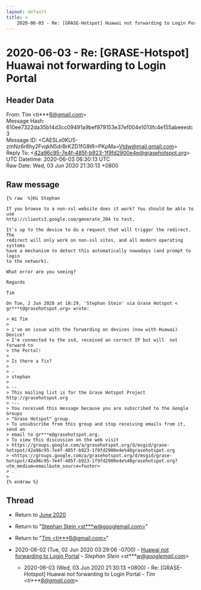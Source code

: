 ```yaml
---
layout: default
title: >
    2020-06-03 - Re: [GRASE-Hotspot] Huawai not forwarding to Login Portal
---
```


# 2020-06-03 - Re: [GRASE-Hotspot] Huawai not forwarding to Login Portal

## Header Data

From: Tim \<ti***8@gmail.com\><br>
Message Hash: 610ee7322da35b14d3cc09491a9bef979153e37ef004e1013fc4e155abeeedc3<br>
Message ID: \<CAESLx0KU5-zmNz6r8hy2FvqkN5drBrKZD1fG8tR=PKpMa=Vtdw@mail.gmail.com\><br>
Reply To: \<42a96c95-7e4f-485f-b923-1f9fd2900e4e@grasehotspot.org\><br>
UTC Datetime: 2020-06-03 06:30:13 UTC<br>
Raw Date: Wed, 03 Jun 2020 21:30:13 +0800<br>

## Raw message

```
{% raw  %}Hi Stephan

If you browse to a non-ssl website does it work? You should be able to use
http://clients3.google.com/generate_204 to test.

It's up to the device to do a request that will trigger the redirect. The
redirect will only work on non-ssl sites, and all modern operating systems
have a mechanism to detect this automatically nowadays (and prompt to login
to the network).

What error are you seeing?

Regards

Tim

On Tue, 2 Jun 2020 at 18:29, 'Stephan Stein' via Grase Hotspot <
gr***t@grasehotspot.org> wrote:

> Hi Tim
>
> i've an issue with the forwarding on devices (now with Huawai) Device!
> I'm connected to the ssd, received an correct IP but will  not forward to
> the Portal!
>
> Is there a fix?
>
> -
> stephan
>
> --
> This mailing list is for the Grase Hotspot Project http://grasehotspot.org
> ---
> You received this message because you are subscribed to the Google Groups
> "Grase Hotspot" group.
> To unsubscribe from this group and stop receiving emails from it, send an
> email to gr***e@grasehotspot.org.
> To view this discussion on the web visit
> https://groups.google.com/a/grasehotspot.org/d/msgid/grase-hotspot/42a96c95-7e4f-485f-b923-1f9fd2900e4e%40grasehotspot.org
> <https://groups.google.com/a/grasehotspot.org/d/msgid/grase-hotspot/42a96c95-7e4f-485f-b923-1f9fd2900e4e%40grasehotspot.org?utm_medium=email&utm_source=footer>
> .
>
{% endraw %}
```

## Thread

+ Return to [June 2020](/archive/2020/06)

+ Return to "[Stephan Stein <st***w<span>@</span>googlemail.com>](/authors/st___w_at_googlemail_com)"
+ Return to "[Tim <ti***8<span>@</span>gmail.com>](/authors/ti___8_at_gmail_com)"

+ 2020-06-02 (Tue, 02 Jun 2020 03:29:06 -0700) - [Huawai not forwarding to Login Portal](/archive/2020/06/377a4fcd00648079da891926f196ae832896e968da1f72355fc5942312de916a) - _Stephan Stein \<st***w@googlemail.com\>_
  + 2020-06-03 (Wed, 03 Jun 2020 21:30:13 +0800) - Re: [GRASE-Hotspot] Huawai not forwarding to Login Portal - _Tim \<ti***8@gmail.com\>_

